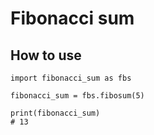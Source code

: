 # Fibonacci sum

## How to use

```
import fibonacci_sum as fbs

fibonacci_sum = fbs.fibosum(5)

print(fibonacci_sum)
# 13
```
